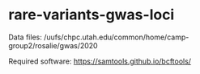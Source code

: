 # rare-variants-gwas-loci

Data files: /uufs/chpc.utah.edu/common/home/camp-group2/rosalie/gwas/2020

Required software: https://samtools.github.io/bcftools/
